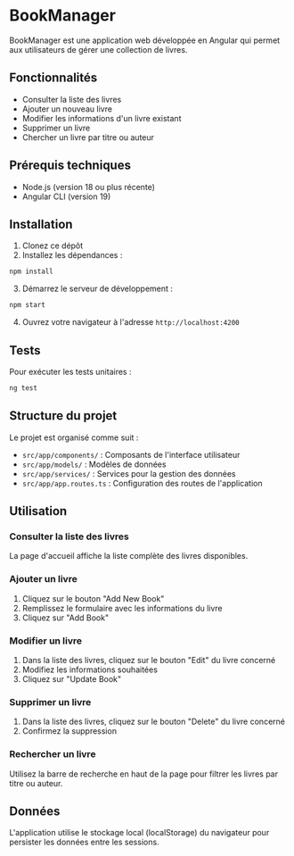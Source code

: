 # BookManager

BookManager est une application web développée en Angular qui permet aux utilisateurs de gérer une collection de livres.

## Fonctionnalités

- Consulter la liste des livres
- Ajouter un nouveau livre
- Modifier les informations d'un livre existant
- Supprimer un livre
- Chercher un livre par titre ou auteur

## Prérequis techniques

- Node.js (version 18 ou plus récente)
- Angular CLI (version 19)

## Installation

1. Clonez ce dépôt
2. Installez les dépendances :

```bash
npm install
```

3. Démarrez le serveur de développement :

```bash
npm start
```

4. Ouvrez votre navigateur à l'adresse `http://localhost:4200`

## Tests

Pour exécuter les tests unitaires :

```bash
ng test
```

## Structure du projet

Le projet est organisé comme suit :

- `src/app/components/` : Composants de l'interface utilisateur
- `src/app/models/` : Modèles de données
- `src/app/services/` : Services pour la gestion des données
- `src/app/app.routes.ts` : Configuration des routes de l'application

## Utilisation

### Consulter la liste des livres

La page d'accueil affiche la liste complète des livres disponibles.

### Ajouter un livre

1. Cliquez sur le bouton "Add New Book"
2. Remplissez le formulaire avec les informations du livre
3. Cliquez sur "Add Book"

### Modifier un livre

1. Dans la liste des livres, cliquez sur le bouton "Edit" du livre concerné
2. Modifiez les informations souhaitées
3. Cliquez sur "Update Book"

### Supprimer un livre

1. Dans la liste des livres, cliquez sur le bouton "Delete" du livre concerné
2. Confirmez la suppression

### Rechercher un livre

Utilisez la barre de recherche en haut de la page pour filtrer les livres par titre ou auteur.

## Données

L'application utilise le stockage local (localStorage) du navigateur pour persister les données entre les sessions.